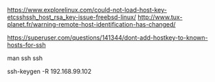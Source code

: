https://www.explorelinux.com/could-not-load-host-key-etcsshssh_host_rsa_key-issue-freebsd-linux/
http://www.tux-planet.fr/warning-remote-host-identification-has-changed/

https://superuser.com/questions/141344/dont-add-hostkey-to-known-hosts-for-ssh

man ssh
ssh

ssh-keygen -R 192.168.99.102 